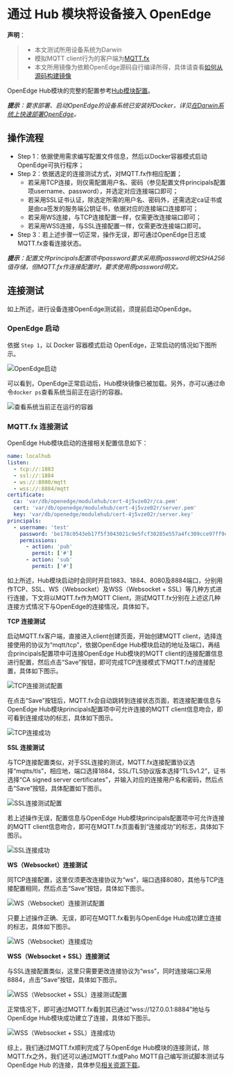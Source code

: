 # 通过 Hub 模块将设备接入 OpenEdge

**声明**：

> + 本文测试所用设备系统为Darwin
> + 模拟MQTT client行为的客户端为[MQTT.fx](../Resources-download.md#下载MQTT.fx客户端)
> + 本文所用镜像为依赖OpenEdge源码自行编译所得，具体请查看[如何从源码构建镜像](../setup/Build-OpenEdge-from-Source.md)

OpenEdge Hub模块的完整的配置参考[Hub模块配置](./Config-interpretation.md#Hub模块配置)。

_**提示**：要求部署、启动OpenEdge的设备系统已安装好Docker，详见[在Darwin系统上快速部署OpenEdge](../quickstart/Deploy-OpenEdge-on-Darwin.md)。_

## 操作流程

- Step 1：依据使用需求编写配置文件信息，然后以Docker容器模式启动OpenEdge可执行程序；
- Step 2：依据选定的连接测试方式，对MQTT.fx作相应配置；
    - 若采用TCP连接，则仅需配置用户名、密码（参见配置文件principals配置项username、password），并选定对应连接端口即可；
    - 若采用SSL证书认证，除选定所需的用户名、密码外，还需选定ca证书或是由ca签发的服务端公钥证书，依据对应的连接端口连接即可；
    - 若采用WS连接，与TCP连接配置一样，仅需更改连接端口即可；
    - 若采用WSS连接，与SSL连接配置一样，仅需更改连接端口即可。
- Step 3：若上述步骤一切正常，操作无误，即可通过OpenEdge日志或MQTT.fx查看连接状态。

_**提示**：配置文件principals配置项中password要求采用原password明文SHA256值存储，但MQTT.fx作连接配置时，要求使用原password明文。_

## 连接测试

如上所述，进行设备连接OpenEdge测试前，须提前启动OpenEdge。

### OpenEdge 启动

依据 `Step 1`，以 Docker 容器模式启动 OpenEdge，正常启动的情况如下图所示。

![OpenEdge启动](../../images/tutorials/connect/openedge-hub-start.png)

可以看到，OpenEdge正常启动后，Hub模块镜像已被加载。另外，亦可以通过命令`docker ps`查看系统当前正在运行的容器。

![查看系统当前正在运行的容器](../../images/tutorials/connect/container-openedge-hub-run.png)

### MQTT.fx 连接测试

OpenEdge Hub模块启动的连接相关配置信息如下：

```yaml
name: localhub
listen:
  - tcp://:1883
  - ssl://:1884
  - ws://:8080/mqtt
  - wss://:8884/mqtt
certificate:
  ca: 'var/db/openedge/modulehub/cert-4j5vze02r/ca.pem'
  cert: 'var/db/openedge/modulehub/cert-4j5vze02r/server.pem'
  key: 'var/db/openedge/modulehub/cert-4j5vze02r/server.key'
principals:
  - username: 'test'
    password: 'be178c0543eb17f5f3043021c9e5fcf30285e557a4fc309cce97ff9ca6182912'
    permissions:
      - action: 'pub'
        permit: ['#']
      - action: 'sub'
        permit: ['#']
```

如上所述，Hub模块启动时会同时开启1883、1884、8080及8884端口，分别用作TCP、SSL、WS（Websocket）及WSS（Websocket + SSL）等几种方式进行连接，下文将以MQTT.fx作为MQTT Client，测试MQTT.fx分别在上述这几种连接方式情况下与OpenEdge的连接情况，具体如下。

**TCP 连接测试**

启动MQTT.fx客户端，直接进入client创建页面，开始创建MQTT client，选择连接使用的协议为“mqtt/tcp”，依据OpenEdge Hub模块启动的地址及端口，再结合principals配置项中可连接OpenEdge Hub模块的MQTT client的连接配置信息进行配置，然后点击“Save”按钮，即可完成TCP连接模式下MQTT.fx的连接配置，具体如下图示。

![TCP连接测试配置](../../images/tutorials/connect/mqttbox-tcp-connect-config.png)

在点击“Save”按钮后，MQTT.fx会自动跳转到连接状态页面，若连接配置信息与OpenEdge Hub模块principals配置项中可允许连接的MQTT client信息吻合，即可看到连接成功的标志，具体如下图示。

![TCP连接成功](../../images/tutorials/connect/mqttbox-tcp-connect-success.png)

**SSL 连接测试**

与TCP连接配置类似，对于SSL连接的测试，MQTT.fx连接配置协议选择“mqtts/tls”，相应地，端口选择1884，SSL/TLS协议版本选择“TLSv1.2”，证书选择“CA signed server certificates”，并输入对应的连接用户名和密码，然后点击“Save”按钮，具体配置如下图示。

![SSL连接测试配置](../../images/tutorials/connect/mqttbox-ssl-connect-config.png)

若上述操作无误，配置信息与OpenEdge Hub模块principals配置项中可允许连接的MQTT client信息吻合，即可在MQTT.fx页面看到“连接成功”的标志，具体如下图示。

![SSL连接成功](../../images/tutorials/connect/mqttbox-ssl-connect-success.png)

**WS（Websocket）连接测试**

同TCP连接配置，这里仅须更改连接协议为“ws”，端口选择8080，其他与TCP连接配置相同，然后点击“Save”按钮，具体如下图示。

![WS（Websocket）连接测试配置](../../images/tutorials/connect/mqttbox-ws-connect-config.png)

只要上述操作正确、无误，即可在MQTT.fx看到与OpenEdge Hub成功建立连接的标志，具体如下图示。

![WS（Websocket）连接成功](../../images/tutorials/connect/mqttbox-ws-connect-success.png)

**WSS（Websocket + SSL）连接测试**

与SSL连接配置类似，这里只需要更改连接协议为“wss”，同时连接端口采用8884，点击“Save”按钮，具体如下图示。

![WSS（Websocket + SSL）连接测试配置](../../images/tutorials/connect/mqttbox-wss-connect-config.png)

正常情况下，即可通过MQTT.fx看到其已通过“wss://127.0.0.1:8884”地址与OpenEdge Hub模块成功建立了连接，具体如下图示。

![WSS（Websocket + SSL）连接成功](../../images/tutorials/connect/mqttbox-wss-connect-success.png)

综上，我们通过MQTT.fx顺利完成了与OpenEdge Hub模块的连接测试，除MQTT.fx之外，我们还可以通过MQTT.fx或Paho MQTT自己编写测试脚本测试与OpenEdge Hub 的连接，具体参见[相关资源下载](../Resources-download.md)。
